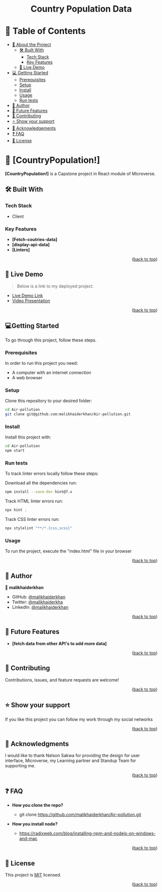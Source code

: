 
<div align="center">
  
  <h1><b>Country Population Data</b></h1>

</div>

# 📗 Table of Contents

- [📖 About the Project](#about-the-project)
  - [🛠 Built With](#built-with)
    - [Tech Stack](#tech-stack)
    - [Key Features](#key-features)
  - [🚀 Live Demo](#live-demo)
- [💻 Getting Started](#getting-started)
  - [Prerequisites](#prerequisites)
  - [Setup](#setup)
  - [Install](#install)
  - [Usage](#usage)
  - [Run tests](#run-tests)
- [👥 Author](#author)
- [🔭 Future Features](#future-features)
- [🤝 Contributing](#contributing)
- [⭐️ Show your support](#support)
- [🙏 Acknowledgements](#acknowledgements)
- [❓ FAQ ](#faq)
- [📝 License ](#license)

# 📖 [CountryPopulation!] <a name="about-project"></a>

**[CountryPopulation!]** is a Capstone project in React module of Microverse.

## 🛠 Built With <a name="built-with"></a>

### Tech Stack <a name="tech-stack"></a>
+ Client

<!-- Features -->

### Key Features <a name="key-features"></a>

- **[Fetch-coutries-data]**
- **[display-api-data]**
- **[Linters]**

<p align="right">(<a href="#readme-top">back to top</a>)</p>

<!-- LIVE DEMO -->

## 🚀 Live Demo <a name="live-demo"></a>

> Below is a link to my deployed project.

- [Live Demo Link](https://subtle-queijadas-c0e293.netlify.app/)
- [Video Presentation](https://www.loom.com/share/d1a0c7e59b4d4b7198e0f8ac16ab5261?sid=efca3133-806b-489a-be34-391f790652ca)

<p align="right">(<a href="#readme-top">back to top</a>)</p>

<!-- GETTING STARTED -->

## 💻Getting Started <a name="getting-started"></a>
To go through this project, follow these steps.
### Prerequisites
In order to run this project you need:
+ A computer with an internet connection
+ A web browser

### Setup
Clone this repository to your desired folder:

```sh
cd Air-pollution
git clone git@github.com:malikhaiderkhan/Air-pollution.git
```

### Install
Install this project with:

```sh
cd Air-pollution
npm start
```

### Run tests
To track linter errors locally follow these steps:

Download all the dependencies run:
```sh
npm install --save-dev hint@7.x
```

Track HTML linter errors run:
```sh
npx hint .
```

Track CSS linter errors run:
```sh
npx stylelint "**/*.{css,scss}"
```

### Usage
To run the project, execute the "index.html" file in your browser

<p align="right">(<a href="#readme-top">back to top</a>)</p>

<!-- AUTHORS -->

## 👥 Author <a name="authors"></a>

👤 **malikhaiderkhan**

- GitHub: [@malikhaiderkhan](https://github.com/malikhaiderkhan)
- Twitter: [@malikhaiderkha](https://twitter.com/malikhaiderkha)
- LinkedIn: [@malikhaiderkhan](https://www.linkedin.com/in/malik-haider-khan-b53188140)

<p align="right">(<a href="#readme-top">back to top</a>)</p>
<!-- FUTURE FEATURES -->

## 🔭 Future Features <a name="future-features"></a>

- **[fetch data from other API's to add more data]**

<p align="right">(<a href="#readme-top">back to top</a>)</p>

## 🤝 Contributing <a name="contributing"></a>
Contributions, issues, and feature requests are welcome!

<p align="right">(<a href="#readme-top">back to top</a>)</p>

## ⭐️ Show your support <a name="support"></a>
If you like this project you can follow my work through my social networks

<p align="right">(<a href="#readme-top">back to top</a>)</p>

## 🙏 Acknowledgments <a name="acknowledgements"></a>

I would like to thank Nelson Sakwa for providing the design for user interface, Microverse, my Learning partner and Standup Team for supporting me.

<p align="right">(<a href="#readme-top">back to top</a>)</p>

## ❓ FAQ <a name="faq"></a>

- **How you clone the repo?**

  - git clone https://github.com/malikhaiderkhan/Air-pollution.git

- **How you install node?**

  - https://radixweb.com/blog/installing-npm-and-nodejs-on-windows-and-mac

<p align="right">(<a href="#readme-top">back to top</a>)</p>

## 📝 License <a name="license"></a>

This project is [MIT](./LICENSE) licensed.

<p align="right">(<a href="#readme-top">back to top</a>)</p>
